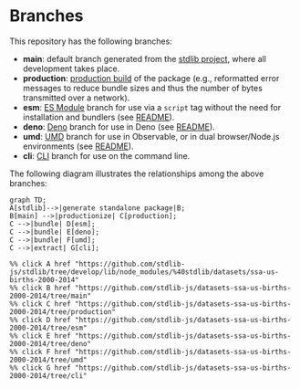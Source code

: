 <!--

@license Apache-2.0

Copyright (c) 2023 The Stdlib Authors.

Licensed under the Apache License, Version 2.0 (the "License");
you may not use this file except in compliance with the License.
You may obtain a copy of the License at

    http://www.apache.org/licenses/LICENSE-2.0

Unless required by applicable law or agreed to in writing, software
distributed under the License is distributed on an "AS IS" BASIS,
WITHOUT WARRANTIES OR CONDITIONS OF ANY KIND, either express or implied.
See the License for the specific language governing permissions and
limitations under the License.

-->

# Branches

This repository has the following branches:

-   **main**: default branch generated from the [stdlib project][stdlib-url], where all development takes place.
-   **production**: [production build][production-url] of the package (e.g., reformatted error messages to reduce bundle sizes and thus the number of bytes transmitted over a network).
-   **esm**: [ES Module][esm-url] branch for use via a `script` tag without the need for installation and bundlers (see [README][esm-readme]).
-   **deno**: [Deno][deno-url] branch for use in Deno (see [README][deno-readme]).
-   **umd**: [UMD][umd-url] branch for use in Observable, or in dual browser/Node.js environments (see [README][umd-readme]).
-   **cli**: [CLI][cli-url] branch for use on the command line.

The following diagram illustrates the relationships among the above branches:

```mermaid
graph TD;
A[stdlib]-->|generate standalone package|B;
B[main] -->|productionize| C[production];
C -->|bundle| D[esm];
C -->|bundle| E[deno];
C -->|bundle| F[umd];
C -->|extract| G[cli];

%% click A href "https://github.com/stdlib-js/stdlib/tree/develop/lib/node_modules/%40stdlib/datasets/ssa-us-births-2000-2014"
%% click B href "https://github.com/stdlib-js/datasets-ssa-us-births-2000-2014/tree/main"
%% click C href "https://github.com/stdlib-js/datasets-ssa-us-births-2000-2014/tree/production"
%% click D href "https://github.com/stdlib-js/datasets-ssa-us-births-2000-2014/tree/esm"
%% click E href "https://github.com/stdlib-js/datasets-ssa-us-births-2000-2014/tree/deno"
%% click F href "https://github.com/stdlib-js/datasets-ssa-us-births-2000-2014/tree/umd"
%% click G href "https://github.com/stdlib-js/datasets-ssa-us-births-2000-2014/tree/cli"
```

[stdlib-url]: https://github.com/stdlib-js/stdlib/tree/develop/lib/node_modules/%40stdlib/datasets/ssa-us-births-2000-2014
[production-url]: https://github.com/stdlib-js/datasets-ssa-us-births-2000-2014/tree/production
[deno-url]: https://github.com/stdlib-js/datasets-ssa-us-births-2000-2014/tree/deno
[deno-readme]: https://github.com/stdlib-js/datasets-ssa-us-births-2000-2014/blob/deno/README.md
[umd-url]: https://github.com/stdlib-js/datasets-ssa-us-births-2000-2014/tree/umd
[umd-readme]: https://github.com/stdlib-js/datasets-ssa-us-births-2000-2014/blob/umd/README.md
[esm-url]: https://github.com/stdlib-js/datasets-ssa-us-births-2000-2014/tree/esm
[esm-readme]: https://github.com/stdlib-js/datasets-ssa-us-births-2000-2014/blob/esm/README.md
[cli-url]: https://github.com/stdlib-js/datasets-ssa-us-births-2000-2014/tree/cli
